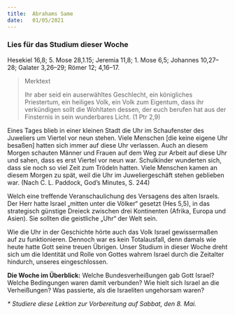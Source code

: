```yaml
---
title:  Abrahams Same
date:   01/05/2021
---
```


### Lies für das Studium dieser Woche
Hesekiel 16,8; 5. Mose 28,1.15; Jeremia 11,8; 1. Mose 6,5; Johannes 10,27–28; Galater 3,26–29; Römer 12; 4,16–17.

> <p>Merktext</p>
> Ihr aber seid ein auserwähltes Geschlecht, ein königliches Priestertum, ein heiliges Volk, ein Volk zum Eigentum, dass ihr verkündigen sollt die Wohltaten dessen, der euch berufen hat aus der Finsternis in sein wunderbares Licht. (1 Ptr 2,9)

Eines Tages blieb in einer kleinen Stadt die Uhr im Schaufenster des Juweliers um Viertel vor neun stehen. Viele Menschen [die keine eigene Uhr besaßen] hatten sich immer auf diese Uhr verlassen. Auch an diesem Morgen schauten Männer und Frauen auf dem Weg zur Arbeit auf diese Uhr und sahen, dass es erst Viertel vor neun war. Schulkinder wunderten sich, dass sie noch so viel Zeit zum Trödeln hatten. Viele Menschen kamen an diesem Morgen zu spät, weil die Uhr im Juweliergeschäft stehen geblieben war. (Nach C. L. Paddock, God’s Minutes, S. 244)

Welch eine treffende Veranschaulichung des Versagens des alten Israels. Der Herr hatte Israel „mitten unter die Völker“ gesetzt (Hes 5,5), in das strategisch günstige Dreieck zwischen drei Kontinenten (Afrika, Europa und Asien). Sie sollten die geistliche „Uhr“ der Welt sein.

Wie die Uhr in der Geschichte hörte auch das Volk Israel gewissermaßen auf zu funktionieren. Dennoch war es kein Totalausfall, denn damals wie heute hatte Gott seine treuen Übrigen. Unser Studium in dieser Woche dreht sich um die Identität und Rolle von Gottes wahrem Israel durch die Zeitalter hindurch, unseres eingeschlossen.

**Die Woche im Überblick:** Welche Bundesverheißungen gab Gott Israel? Welche Bedingungen waren damit verbunden? Wie hielt sich Israel an die Verheißungen? Was passierte, als die Israeliten ungehorsam waren?

_* Studiere diese Lektion zur Vorbereitung auf Sabbat, den 8. Mai._